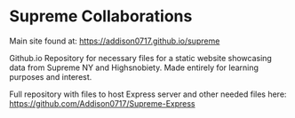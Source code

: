 # Supreme Collaborations

Main site found at: https://addison0717.github.io/supreme

Github.io Repository for necessary files for a static website showcasing data from Supreme NY and Highsnobiety. Made entirely for learning purposes and interest.

Full repository with files to host Express server and other needed files here: https://github.com/Addison0717/Supreme-Express
